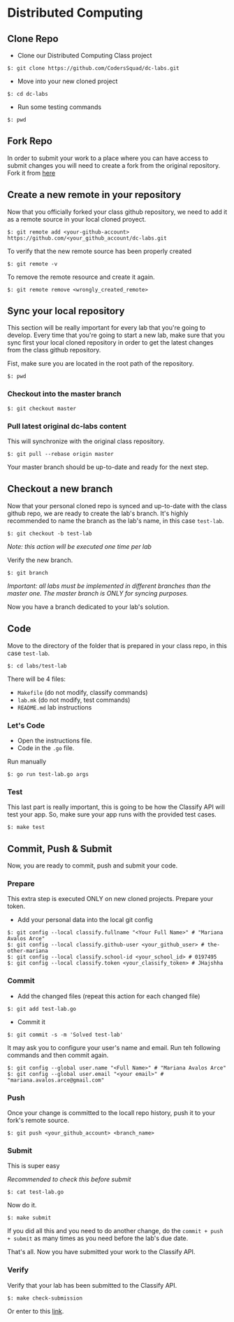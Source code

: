 # Distributed Computing

## Clone Repo

- Clone our Distributed Computing Class project

```
$: git clone https://github.com/CodersSquad/dc-labs.git
```
- Move into your new cloned project

```
$: cd dc-labs
```
- Run some testing commands

```
$: pwd
```

## Fork Repo

In order to submit your work to a place where you can have access to submit changes you will need to create a fork from the original repository. Fork it from [here](https://github.com/CodersSquad/dc-labs/)

## Create a new remote in your repository

Now that you officially forked your class github repository, we need to add it as a remote source in your local cloned proyect.

```
$: git remote add <your-github-account> https://github.com/<your_github_account/dc-labs.git
```

To verify that the new remote source has been properly created

```
$: git remote -v
```

To remove the remote resource and create it again.

```
$: git remote remove <wrongly_created_remote>
```

## Sync your local repository

This section will be really important for every lab that you're going to develop. Every time that you're going to start a new lab, make sure that you sync first your local cloned repository in order to get the latest changes from the class github repository.

Fist, make sure you are located in the root path of the repository.

```
$: pwd
```

### Checkout into the master branch

```
$: git checkout master
```

### Pull latest original dc-labs content

This will synchronize with the original class repository.

```
$: git pull --rebase origin master
```

Your master branch should be up-to-date and ready for the next step.

## Checkout a new branch

Now that your personal cloned repo is synced and up-to-date with the class github repo, we are ready to create the lab's branch. It's highly recommended to name the branch as the lab's name, in this case `test-lab`.

```
$: git checkout -b test-lab
```
*Note: this action will be executed one time per lab*

Verify the new branch.

```
$: git branch
```

*Important: all labs must be implemented in different branches than the master one. The master branch is ONLY for syncing purposes.*

Now you have a branch dedicated to your lab's solution.

## Code

Move to the directory of the folder that is prepared in your class repo, in this case `test-lab`.

```
$: cd labs/test-lab
```

There will be 4 files:
- `Makefile` (do not modify, classify commands)
- `lab.mk` (do not modify, test commands)
- `README.md` lab instructions

### Let's Code

- Open the instructions file.
- Code in the `.go` file.

Run manually

```
$: go run test-lab.go args
```

### Test

This last part is really important, this is going to be how the Classify API will test your app. So, make sure your app runs with the provided test cases.

```
$: make test
```

## Commit, Push & Submit

Now, you are ready to commit, push and submit your code.

### Prepare

This extra step is executed ONLY on new cloned projects. Prepare your token.

- Add your personal data into the local git config

```
$: git config --local classify.fullname "<Your Full Name>" # "Mariana Avalos Arce"
$: git config --local classify.github-user <your_github_user> # the-other-mariana
$: git config --local classify.school-id <your_school_id> # 0197495
$: git config --local classify.token <your_classify_token> # JHajshha
```
### Commit

- Add the changed files (repeat this action for each changed file)

```
$: git add test-lab.go
```
- Commit it

```
$: git commit -s -m 'Solved test-lab'
```

It may ask you to configure your user's name and email. Run teh following commands and then commit again.

```
$: git config --global user.name "<Full Name>" # "Mariana Avalos Arce"
$: git config --global user.email "<your email>" # "mariana.avalos.arce@gmail.com"
```

### Push

Once your change is committed to the locall repo history, push it to your fork's remote source.

```
$: git push <your_github_account> <branch_name>
```

### Submit

This is super easy

*Recommended to check this before submit*

```
$: cat test-lab.go
```

Now do it.

```
$: make submit
```

If you did all this and you need to do another change, do the `commit + push + submit` as many times as you need before the lab's due date.

That's all. Now you have submitted your work to the Classify API.

### Verify

Verify that your lab has been submitted to the Classify API.

```
$: make check-submission
```

Or enter to this [link](https://classify.obedmr.com/reports/submissions).